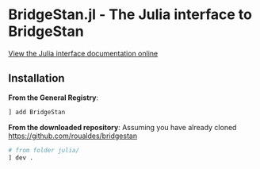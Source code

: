 
# BridgeStan.jl - The Julia interface to BridgeStan

[View the Julia interface documentation online](https://roualdes.github.io/bridgestan/languages/julia.html)

## Installation

**From the General Registry**:
```julia
] add BridgeStan
```

**From the downloaded repository**:
Assuming you have already cloned https://github.com/roualdes/bridgestan
```julia
# from folder julia/
] dev .
```

